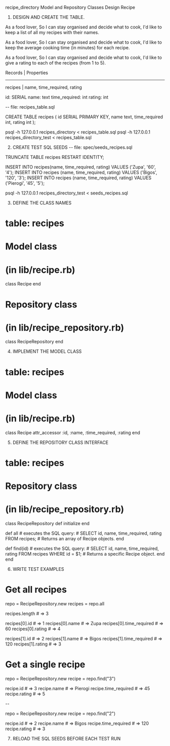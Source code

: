 recipe_directory Model and Repository Classes Design Recipe

1. DESIGN AND CREATE THE TABLE.

As a food lover,
So I can stay organised and decide what to cook,
I'd like to keep a list of all my recipes with their names.

As a food lover,
So I can stay organised and decide what to cook,
I'd like to keep the average cooking time (in minutes) for each recipe.

As a food lover,
So I can stay organised and decide what to cook,
I'd like to give a rating to each of the recipes (from 1 to 5).


Records    |     Properties
- - - - - - - - - - - - - - 
recipes     |     name, time_required, rating


id: SERIAL
name: text
time_required: int
rating: int

-- file: recipes_table.sql

CREATE TABLE recipes (
  id SERIAL PRIMARY KEY,
  name text,
  time_required int,
  rating int
);


psql -h 127.0.0.1 recipes_directory < recipes_table.sql
psql -h 127.0.0.1 recipes_directory_test < recipes_table.sql

2. CREATE TEST SQL SEEDS
-- file: spec/seeds_recipes.sql

TRUNCATE TABLE recipes RESTART IDENTITY;

INSERT INTO recipes(name, time_required, rating) VALUES ('Zupa', '60', '4');
INSERT INTO recipes (name, time_required, rating) VALUES ('Bigos', '120', '3');
INSERT INTO recipes (name, time_required, rating) VALUES ('Pierogi', '45', '5');

psql -h 127.0.0.1 recipes_directory_test < seeds_recipes.sql

3. DEFINE THE CLASS NAMES

# table: recipes

# Model class
# (in lib/recipe.rb)

class Recipe
end

# Repository class
# (in lib/recipe_repository.rb)

class RecipeRepository
end

4. IMPLEMENT THE MODEL CLASS

# table: recipes

# Model class
# (in lib/recipe.rb)

class Recipe
  attr_accessor :id, :name, :time_required, :rating
end

5. DEFINE THE REPOSITORY CLASS INTERFACE

# table: recipes

# Repository class
# (in lib/recipe_repository.rb)

class RecipeRepository
  def initialize
  end

  def all
    # executes the SQL query:
    # SELECT id, name, time_required, rating FROM recipes;
    # Returns an array of Recipe objects.
  end

  def find(id)
    # executes the SQL query:
    # SELECT id, name, time_required, rating FROM recipes WHERE id = $1;
    # Returns a specific Recipe object.
  end
end

6. WRITE TEST EXAMPLES

# Get all recipes
repo = RecipeRepository.new
recipes = repo.all

recipes.length # => 3

recipes[0].id # => 1
recipes[0].name # => Zupa
recipes[0].time_required # => 60
recipes[0].rating # => 4

recipes[1].id # => 2
recipes[1].name # => Bigos
recipes[1].time_required # => 120
recipes[1].rating # => 3

# Get a single recipe

repo = RecipeRepository.new
recipe = repo.find("3")

recipe.id # => 3
recipe.name # => Pierogi
recipe.time_required # => 45
recipe.rating # => 5

--

repo = RecipeRepository.new
recipe = repo.find("2")

recipe.id # => 2
recipe.name # => Bigos
recipe.time_required # => 120
recipe.rating # => 3

7. RELOAD THE SQL SEEDS BEFORE EACH TEST RUN

